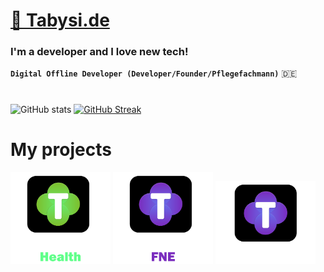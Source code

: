 <h1 align="left"><a href="https://tabysi.de" target="_blank">🚀 Tabysi.de</a> </h1>

<h3 >
  I'm a developer and I love new tech!
</h3>


**`Digital Offline Developer (Developer/Founder/Pflegefachmann)`**
:de:

#

![GitHub stats](https://github-readme-stats.vercel.app/api?username=tabysi&count_private=true&show_icons=true&theme=tokyonight)
[![GitHub Streak](https://github-readme-streak-stats.herokuapp.com/?user=tabysi&theme=tokyonight&show_icons=true)](https://git.io/streak-stats)  

# My projects

<a href="https://tabysi.de/"><img src="/img/health.svg" width="160px"></a>
<a href="https://trusted-studios.eu/"><img src="/img/fne.svg" width="160px"></a>
<a href="https://trusted-studios.eu/"><img src="/img/trusted.svg" width="160px"></a>
